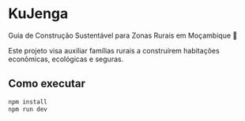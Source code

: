 # KuJenga

Guia de Construção Sustentável para Zonas Rurais em Moçambique 🌱

Este projeto visa auxiliar famílias rurais a construírem habitações econômicas, ecológicas e seguras.

## Como executar

```bash
npm install
npm run dev
